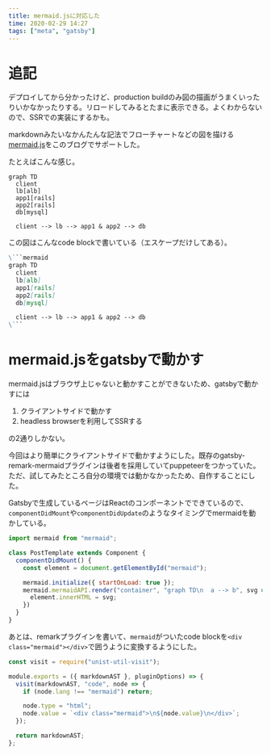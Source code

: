 ```yaml
---
title: mermaid.jsに対応した
time: 2020-02-29 14:27
tags: ["meta", "gatsby"]
---
```


# 追記
デプロイしてから分かったけど、production buildのみ図の描画がうまくいったりいかなかったりする。リロードしてみるとたまに表示できる。よくわからないので、SSRでの実装にするかも。

markdownみたいなかんたんな記法でフローチャートなどの図を描ける[mermaid.js](https://mermaid-js.github.io/mermaid/#/)をこのブログでサポートした。

たとえばこんな感じ。

```mermaid
graph TD
  client
  lb[alb]
  app1[rails]
  app2[rails]
  db[mysql]

  client --> lb --> app1 & app2 --> db
```

この図はこんなcode blockで書いている（エスケープだけしてある）。

```markdown
\```mermaid
graph TD
  client
  lb[alb]
  app1[rails]
  app2[rails]
  db[mysql]

  client --> lb --> app1 & app2 --> db
\```
```

# mermaid.jsをgatsbyで動かす
mermaid.jsはブラウザ上じゃないと動かすことができないため、gatsbyで動かすには

1. クライアントサイドで動かす
1. headless browserを利用してSSRする

の2通りしかない。

今回はより簡単にクライアントサイドで動かすようにした。既存のgatsby-remark-mermaidプラグインは後者を採用していてpuppeteerをつかっていた。ただ、試してみたところ自分の環境では動かなかったため、自作することにした。

Gatsbyで生成しているページはReactのコンポーネントでできているので、`componentDidMount`や`componentDidUpdate`のようなタイミングでmermaidを動かしている。

```js
import mermaid from "mermaid";

class PostTemplate extends Component {
  componentDidMount() {
    const element = document.getElementById("mermaid");

    mermaid.initialize({ startOnLoad: true });
    mermaid.mermaidAPI.render("container", "graph TD\n  a --> b", svg => {
      element.innerHTML = svg;
    })
  }
}
```

あとは、remarkプラグインを書いて、`mermaid`がついたcode blockを`<div class="mermaid"></div>`で囲うように変換するようにした。

```js
const visit = require("unist-util-visit");

module.exports = ({ markdownAST }, pluginOptions) => {
  visit(markdownAST, "code", node => {
    if (node.lang !== "mermaid") return;

    node.type = "html";
    node.value = `<div class="mermaid">\n${node.value}\n</div>`;
  });

  return markdownAST;
};
```
